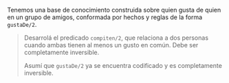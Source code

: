 Tenemos una base de conocimiento construida sobre quien gusta de quien en un grupo de amigos, conformada por hechos y reglas de la forma `gustaDe/2`.

> Desarrolá el predicado `compiten/2`, que relaciona a dos personas cuando ambas tienen al menos un gusto en común. Debe ser completamente inversible.
>
> Asumí que `gustaDe/2` ya se encuentra codificado y es completamente inversible.
